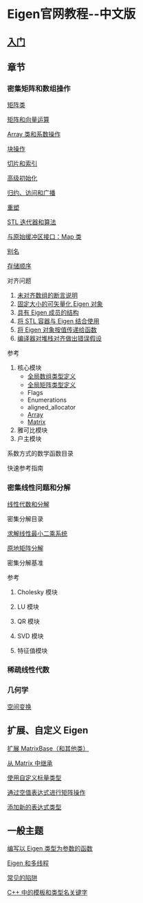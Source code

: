 # Eigen官网教程--中文版

## [入门](file/入门.md)

## 章节

### 密集矩阵和数组操作

[矩阵类](file/矩阵类.md)

[矩阵和向量运算](file/矩阵和向量运算.md)

[Array 类和系数操作](file/Array类和系数操作.md)

[块操作](file/块操作.md)

[切片和索引](file/切片和索引.md)

[高级初始化](file/高级初始化.md)

[归约、访问和广播](file/归约、访问和广播.md)

[重塑](file/重塑.md)

[STL 迭代器和算法](file/STL迭代器和算法.md)

[与原始缓冲区接口：Map 类](file/与原始缓冲区接口：Map类.md)

[别名](file/别名.md)

[存储顺序](file/存储顺序.md)

对齐问题

1. [未对齐数组的断言说明](file/未对齐数组的断言说明.md)
2. [固定大小的可矢量化 Eigen 对象](file/固定大小的可矢量化Eigen对象.md)
3. [具有 Eigen 成员的结构](file/具有Eigen成员的结构.md)
4. [将 STL 容器与 Eigen 结合使用](file/将STL容器与Eigen结合使用.md)
5. [将 Eigen 对象按值传递给函数](file/将Eigen对象按值传递给函数.md)
6. [编译器对堆栈对齐做出错误假设](file/编译器对堆栈对齐做出错误假设.md)

参考

1. 核心模块
    - [全局数组类型定义](file/全局数组类型定义.md)
    - [全局矩阵类型定义](file/全局矩阵类型定义.md)
    - Flags
    - Enumerations
    - aligned_allocator
    - [Array](file/Array.md)
    - [Matrix](file/Matrix.md)
2. 雅可比模块
3. 户主模块

系数方式的数学函数目录

快速参考指南

### 密集线性问题和分解

[线性代数和分解](file/线性代数和分解.md)

密集分解目录

[求解线性最小二乘系统](file/求解线性最小二乘系统.md)

[原地矩阵分解](file/原地矩阵分解.md)

密集分解基准

参考

1. Cholesky 模块

2. LU 模块

3. QR 模块

4. SVD 模块

5. 特征值模块

### 稀疏线性代数

### 几何学

[空间变换](file/空间变换.md)

## 扩展、自定义 Eigen

[扩展 MatrixBase（和其他类）](file/扩展MatrixBase（和其他类）.md)

[从 Matrix 中继承](file/从Matrix中继承.md)

[使用自定义标量类型](file/使用自定义标量类型.md)

[通过空值表达式进行矩阵操作](file/通过空值表达式进行矩阵操作.md)

[添加新的表达式类型](file/添加新的表达式类型.md)

## 一般主题

[编写以 Eigen 类型为参数的函数](file/编写以Eigen类型为参数的函数.md)

[Eigen 和多线程](file/Eigen和多线程.md)

[常见的陷阱](file/常见的陷阱.md)

[C++ 中的模板和类型名关键字](file/C++中的模板和类型名关键字.md)

